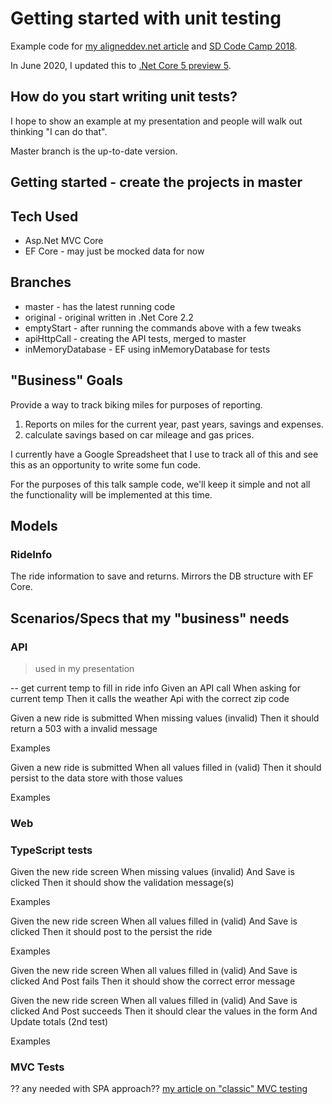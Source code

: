 # Getting started with unit testing

Example code for [my aligneddev.net article](https://www.aligneddev.net/blog/2018/getting-started-with-unit-testing-presentation-version/) and [SD Code Camp 2018](https://southdakotacodecamp.com/speakers/kevin-logan/).

In June 2020, I updated this to [.Net Core 5 preview 5](https://dotnet.microsoft.com/download/dotnet/thank-you/sdk-5.0.100-preview.5-windows-x64-installer).

## How do you start writing unit tests?

I hope to show an example at my presentation and people will walk out thinking "I can do that".

Master branch is the up-to-date version.

## Getting started - create the projects in master


## Tech Used

* Asp.Net MVC Core
* EF Core - may just be mocked data for now


## Branches

* master - has the latest running code
* original - original written in .Net Core 2.2
* emptyStart - after running the commands above with a few tweaks
* apiHttpCall - creating the API tests, merged to master
* inMemoryDatabase - EF using inMemoryDatabase for tests

## "Business" Goals

Provide a way to track biking miles for purposes of reporting.

1. Reports on miles for the current year, past years, savings and expenses.
1. calculate savings based on car mileage and gas prices.

I currently have a Google Spreadsheet that I use to track all of this and see this as an opportunity to write some fun code.

For the purposes of this talk sample code, we'll keep it simple and not all the functionality will be implemented at this time.

## Models

### RideInfo

The ride information to save and returns. Mirrors the DB structure with EF Core.

## Scenarios/Specs that my "business" needs

### API

> used in my presentation

-- get current temp to fill in ride info
Given an API call
When asking for current temp
Then it calls the weather Api with the correct zip code


Given a new ride is submitted
When missing values (invalid)
Then it should return a 503 with a invalid message

Examples

Given a new ride is submitted
When all values filled in (valid)
Then it should persist to the data store with those values

Examples


### Web

### TypeScript tests

Given the new ride screen
When missing values (invalid)
And Save is clicked
Then it should show the validation message(s)

Examples

Given the new ride screen
When all values filled in (valid)
And Save is clicked
Then it should post to the persist the ride

Examples

Given the new ride screen
When all values filled in (valid)
And Save is clicked
And Post fails
Then it should show the correct error message

Given the new ride screen
When all values filled in (valid)
And Save is clicked
And Post succeeds
Then it should clear the values in the form
And Update totals (2nd test)

Examples

### MVC Tests

?? any needed with SPA approach??
[my article on "classic" MVC testing](https://www.aligneddev.net/blog/2018/unit-test-mvc/)

